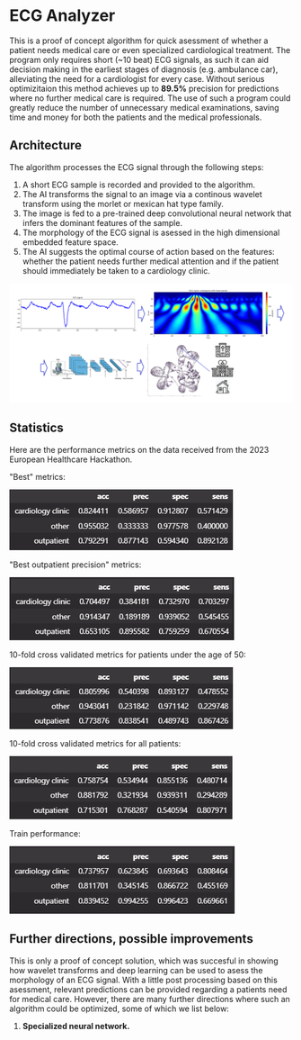 # ECG Analyzer

This is a proof of concept algorithm for quick asessment of whether a patient needs medical care or even specialized cardiological treatment. The program only requires short (~10 beat) ECG signals, as such it can aid decision making in the earliest stages of diagnosis (e.g. ambulance car), alleviating the need for a cardiologist for every case. Without serious optimizitaion this method achieves up to **89.5%** precision for predictions where no further medical care is required. The use of such a program could greatly reduce the number of unnecessary medical examinations, saving time and money for both the patients and the medical professionals.

## Architecture

The algorithm processes the ECG signal through the following steps:
1. A short ECG sample is recorded and provided to the algorithm.
2. The AI transforms the signal to an image via a continous wavelet transform using the morlet or mexican hat type family.
3. The image is fed to a pre-trained deep convolutional neural network that infers the dominant features of the sample.
4. The morphology of the ECG signal is asessed in the high dimensional embedded feature space.
5. The AI suggests the optimal course of action based on the features: whether the patient needs further medical attention and if the patient should immediately be taken to a cardiology clinic.

![Visual abstract](./visual_abstract_with_embedding_2liner.png "Visual abstract")

## Statistics

Here are the performance metrics on the data received from the 2023 European Healthcare Hackathon.

"Best" metrics:

![Best metrics](./best_performance.png "Best metrics")

"Best outpatient precision" metrics:

![Best outpatient precision](./best_outp_perf.png "Best outpatient precision")

10-fold cross validated metrics for patients under the age of 50:

![10-fold cross-validation under the age of 50](./mean_perf_under_50.png "10-fold cross-validation under the age of 50")

10-fold cross validated metrics for all patients:

![10-fold cross-validation on all patients](./mean_perf.png "10-fold cross-validation on all patients")

Train performance:

![Train performance](./train_preformance.png "Train performance")


## Further directions, possible improvements

This is only a proof of concept solution, which was succesful in showing how wavelet transforms and deep learning can be used to asess the morphology of an ECG signal. With a little post processing based on this asessment, relevant predictions can be provided regarding a patients need for medical care. However, there are many further directions where such an algorithm could be optimized, some of which we list below:
1. **Specialized neural network.**  

